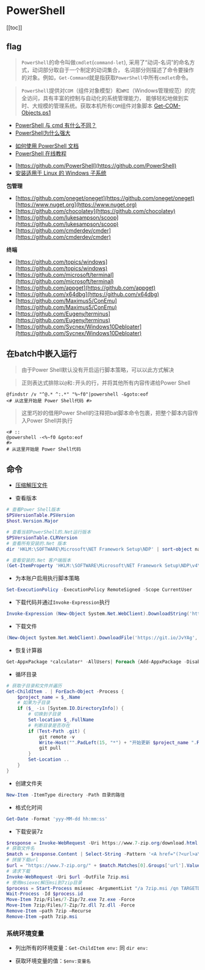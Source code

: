 # PowerShell


[[toc]]



## flag

> `PowerShell`的命令叫做`cmdlet`(`command-let`), 采用了“动词-名词”的命名方式，动词部分取自于一个制定的动词集合，
> 名词部分则描述了命令要操作的对象。例如，`Get-Command`就是指获取`PowerShell`中所有`cmdlet`命令。

> `PowerShell`提供对`COM`（组件对象模型）和`WMI`（Windows管理规范）的完全访问，具有丰富的控制与自动化的系统管理能力，
> 能够轻松地做到实时、大规模的管理系统。获取本机所有`COM`组件对象脚本 [Get-COM-Objects.ps1](/files/Get-COM-Objects.ps1)

* [PowerShell 与 cmd 有什么不同？](https://www.zhihu.com/question/22611859/answers/updated)
* [PowerShell为什么强大](https://www.pstips.net/why-is-powershell-powerful.html)

- [如何使用 PowerShell 文档](https://docs.microsoft.com/zh-cn/powershell/scripting/how-to-use-docs)
- [PowerShell 在线教程](https://www.pstips.net/powershell-online-tutorials)

* [https://github.com/PowerShell](https://github.com/PowerShell)
* [安装适用于 Linux 的 Windows 子系统](https://docs.microsoft.com/zh-cn/windows/wsl/install-win10)


**包管理**

* [https://github.com/oneget/oneget](https://github.com/oneget/oneget) [https://www.nuget.org](https://www.nuget.org)
* [https://github.com/chocolatey](https://github.com/chocolatey)
* [https://github.com/lukesampson/scoop](https://github.com/lukesampson/scoop)
* [https://github.com/cmderdev/cmder](https://github.com/cmderdev/cmder)



**终端**

* [https://github.com/topics/windows](https://github.com/topics/windows)
* [https://github.com/microsoft/terminal](https://github.com/microsoft/terminal)
* [https://github.com/appget](https://github.com/appget)
* [https://github.com/x64dbg](https://github.com/x64dbg)
* [https://github.com/Maximus5/ConEmu](https://github.com/Maximus5/ConEmu)
* [https://github.com/Eugeny/terminus](https://github.com/Eugeny/terminus)
* [https://github.com/Sycnex/Windows10Debloater](https://github.com/Sycnex/Windows10Debloater)




## 在batch中嵌入运行

> 由于Power Shell默认没有开启运行脚本策略，可以以此方式解决

> 正则表达式排除以`@`和`:`开头的行，并将其他所有内容传递给Power Shell

```batch
@findstr /v "^@.* ^:.*" "%~f0"|powershell -&goto:eof
<# 从这里开始是 Power Shell代码 #>
```

> 这里巧妙的借用Power Shell的注释把bat脚本命令包裹，把整个脚本内容传入Power Shell并执行

```batch
<# ::
@powershell -<%~f0 &goto:eof
#>
# 从这里开始是 Power Shell代码
```


## 命令

* [压缩解压文件](https://docs.microsoft.com/zh-cn/powershell/module/microsoft.powershell.archive)

- 查看版本

```powershell
# 查看Power Shell版本
$PSVersionTable.PSVersion
$host.Version.Major

# 查看当前PowerShell的.Net运行版本
$PSVersionTable.CLRVersion
# 查看所有安装的.Net 版本
dir 'HKLM:\SOFTWARE\Microsoft\NET Framework Setup\NDP' | sort-object name -Descending | select-object -ExpandProperty PSChildName

# 查看安装的.Net 客户端版本
(Get-ItemProperty 'HKLM:\SOFTWARE\Microsoft\NET Framework Setup\NDP\v4\Client' -Name Version).Version
```

- 为本账户启用执行脚本策略

```powershell
Set-ExecutionPolicy -ExecutionPolicy RemoteSigned -Scope CurrentUser
```

- 下载代码并通过`Invoke-Expression`执行

```powershell
Invoke-Expression (New-Object System.Net.WebClient).DownloadString('https://get.scoop.sh')
```

- 下载文件

```powershell
(New-Object System.Net.WebClient).DownloadFile('https://git.io/JvYAg','d:\\7za.exe')
```

- 恢复计算器

```powershell
Get-AppxPackage *calculator* -AllUsers| Foreach {Add-AppxPackage -DisableDevelopmentMode -Register "$($_.InstallLocation)\AppXManifest.xml"}
```

- 循环目录

```powershell
# 获取子目录和文件并遍历
Get-ChildItem . | ForEach-Object -Process {
    $project_name = $_.Name
    # 如果为子目录
    if ($_ -is [System.IO.DirectoryInfo]) {
        # 切换到子目录
        Set-location $_.FullName
        # 判断目录是否存在
        if (Test-Path .git) {
            git remote -v
            Write-Host("".PadLeft(15, "*") + "开始更新 $project_name ".PadRight(30, "*"));
            git pull
        }
        Set-Location ..
    }
}
```

- 创建文件夹

```powershell
New-Item -ItemType directory -Path 目录的路径
```

- 格式化时间

```powershell
Get-Date -Format 'yyy-MM-dd hh:mm:ss'
```

- 下载安装7z

```powershell
$response = Invoke-WebRequest -Uri https://www.7-zip.org/download.html
# 获取文件名
$match = $response.Content | Select-String -Pattern '<A href="(?<url>a\/7z\d+-x64\.msi)">Download<\/A>'
# 拼接下载url
$url = "https://www.7-zip.org/" + $match.Matches[0].Groups['url'].Value
# 请求下载
Invoke-WebRequest -Uri $url -OutFile 7zip.msi
# 使用msiexec解压msi到7zip目录
$process = Start-Process msiexec -ArgumentList "/a 7zip.msi /qn TARGETDIR=`"$(Get-Location)\7zip`"" -PassThru
Wait-Process -Id $process.id
Move-Item 7zip/Files/7-Zip/7z.exe 7z.exe -Force
Move-Item 7zip/Files/7-Zip/7z.dll 7z.dll -Force
Remove-Item –path 7zip –Recurse
Remove-Item –path 7zip.msi
```

### 系统环境变量


- 列出所有的环境变量：`Get-ChildItem env:` 同 `dir env:`

- 获取环境变量的值：`$env:变量名`


